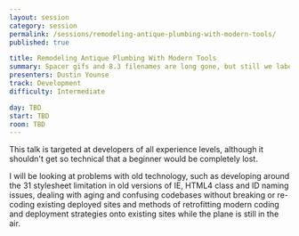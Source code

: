 ```yaml
---
layout: session
category: session
permalink: /sessions/remodeling-antique-plumbing-with-modern-tools/
published: true

title: Remodeling Antique Plumbing With Modern Tools
summary: Spacer gifs and 8.3 filenames are long gone, but still we labor on elderly sites. What are the old pitfalls and modern workarounds?
presenters: Dustin Younse
track: Development
difficulty: Intermediate

day: TBD
start: TBD
room: TBD
---
```


This talk is targeted at developers of all experience levels, although it shouldn't get so technical that a beginner would be completely lost.

I will be looking at problems with old technology, such as developing around the 31 stylesheet limitation in old versions of IE, HTML4 class and ID naming issues, dealing with aging and confusing codebases without breaking or re-coding existing deployed sites and methods of retrofitting modern coding and deployment strategies onto existing sites while the plane is still in the air.
